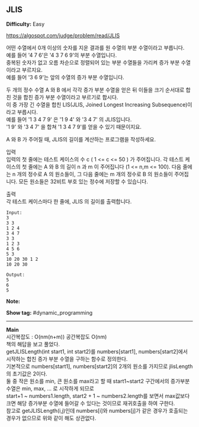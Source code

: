 ## JLIS

**Difficulty:** Easy

https://algospot.com/judge/problem/read/JLIS

어떤 수열에서 0개 이상의 숫자를 지운 결과를 원 수열의 부분 수열이라고 부릅니다. <br/>
예를 들어 '4 7 6'은 '4 3 7 6 9'의 부분 수열입니다. <br/>
중복된 숫자가 없고 오름 차순으로 정렬되어 있는 부분 수열들을 가리켜 증가 부분 수열이라고 부르지요. <br/>
예를 들어 '3 6 9'는 앞의 수열의 증가 부분 수열입니다. <br/>

두 개의 정수 수열 A 와 B 에서 각각 증가 부분 수열을 얻은 뒤 이들을 크기 순서대로 합친 것을 합친 증가 부분 수열이라고 부르기로 합시다. <br/>
이 중 가장 긴 수열을 합친 LIS(JLIS, Joined Longest Increasing Subsequence)이라고 부릅시다. <br/>
예를 들어 '1 3 4 7 9' 은 '1 9 4' 와 '3 4 7' 의 JLIS입니다. <br/>
'1 9' 와 '3 4 7' 을 합쳐 '1 3 4 7 9'를 얻을 수 있기 때문이지요. <br/>

A 와 B 가 주어질 때, JLIS의 길이를 계산하는 프로그램을 작성하세요. <br/>

입력 <br/>
입력의 첫 줄에는 테스트 케이스의 수 c ( 1 <= c <= 50 ) 가 주어집니다. 각 테스트 케이스의 첫 줄에는 A 와 B 의 길이 n 과 m 이 주어집니다 (1 <= n,m <= 100). 다음 줄에는 n 개의 정수로 A 의 원소들이, 그 다음 줄에는 m 개의 정수로 B 의 원소들이 주어집니다. 모든 원소들은 32비트 부호 있는 정수에 저장할 수 있습니다.

출력 <br/>
각 테스트 케이스마다 한 줄에, JLIS 의 길이를 출력합니다.

```
Input:
3
3 3
1 2 4
3 4 7
3 3
1 2 3
4 5 6
5 3
10 20 30 1 2
10 20 30

Output: 
5
6
5
```

**Note:**

**Show tag:** \#dynamic\_programming

------------------------------------

**Main** <br/>
시간복잡도 : O(nm(n+m)) 공간복잡도 O(nm) <br/>
책의 해답을 보고 풀었다. <br/>
getJLISLength(int start1, int start2)를 numbers[start1], numbers[start2]에서 시작하는 합친 증가 부분 수열을 구하는 함수로 정의한다. <br/>
기본적으로 numbers[start1], numbers[start2]의 2개의 원소를 가지므로 jlisLength의 초기값은 2이다. <br/>
둘 중 작은 원소를 min, 큰 원소를 max라고 할 때 start1~start2 구간에서의 증가부분 수열은 min, max, ... 로 시작하게 되므로 <br/>
start+1 ~ numbers1.length, start2 + 1 ~ numbers2.length를 보면서 max값보다 크면 해당 증가부분 수열에 들어갈 수 있다는 것이므로 재귀호출을 하여 구한다. <br/>
참고로 getJLISLength(i,j)인데 numbers[i]와 numbers[j]가 같은 경우가 호출되는 경우가 없으므로 위와 같이 해도 상관없다. <br/>